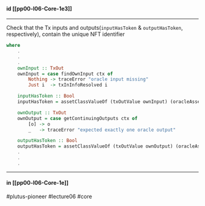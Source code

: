 #### id [[pp00-l06-Core-1e3]]
---

Check that the Tx inputs and outputs(`inputHasToken` & `outputHasToken`, respectively), contain the unique NFT identifier

```haskell
where
    .
    .
    .
    ownInput :: TxOut
    ownInput = case findOwnInput ctx of
        Nothing -> traceError "oracle input missing"
        Just i  -> txInInfoResolved i

    inputHasToken :: Bool
    inputHasToken = assetClassValueOf (txOutValue ownInput) (oracleAsset oracle) == 1

    ownOutput :: TxOut
    ownOutput = case getContinuingOutputs ctx of
        [o] -> o
        _   -> traceError "expected exactly one oracle output"

    outputHasToken :: Bool
    outputHasToken = assetClassValueOf (txOutValue ownOutput) (oracleAsset oracle) == 1
    .
    .
    .
```

---
#### in [[pp00-l06-Core-1e]]

#plutus-pioneer #lecture06 #core 